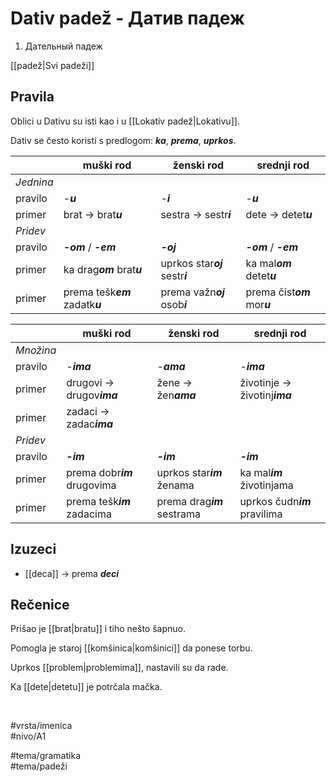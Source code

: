 # Dativ padež - Датив падеж

1. Дательный падеж

[[padež|Svi padeži]]

## Pravila

Oblici u Dativu su isti kao i u [[Lokativ padež|Lokativu]].

Dativ se često koristi s predlogom: ***ka***, ***prema***, ***uprkos***.

|           | muški rod                        | ženski rod                       | srednji rod                   |
| --------- | -------------------------------- | -------------------------------- | ----------------------------- |
| *Jednina* |                                  |                                  |                               |
| pravilo   | -***u***                         | -***i***                         | -***u***                      |
| primer    | brat → brat***u***               | sestra → sestr***i***            | dete → detet***u***           |
| *Pridev*  |                                  |                                  |                               |
| pravilo   | ***-om*** / ***-em***            | ***-oj***                        | ***-om*** / ***-em***         |
| primer    | ka drag***om*** brat***u***      | uprkos star***oj*** sestr***i*** | ka mal***om*** detet***u***   |
| primer    | prema tešk***em*** zadatk***u*** | prema važn***oj*** osob***i***   | prema čist***om*** mor***u*** |

|           | muški rod                    | ženski rod                  | srednji rod                   |
| --------- | ---------------------------- | --------------------------- | ----------------------------- |
| *Množina* |                              |                             |                               |
| pravilo   | -***ima***                   | -***ama***                  | -***ima***                    |
| primer    | drugovi → drugov***ima***    | žene → žen***ama***         | životinje → životinj***ima*** |
| primer    | zadaci → zadac***ima***      |                             |                               |
| *Pridev*  |                              |                             |                               |
| pravilo   | ***-im***                    | ***-im***                   | ***-im***                     |
| primer    | prema dobr***im*** drugovima | uprkos star***im*** ženama  | ka mal***im*** životinjama    |
| primer    | prema tešk***im*** zadacima  | prema drag***im*** sestrama | uprkos čudn***im*** pravilima |

## Izuzeci

* [[deca]] → prema ***deci***

## Rečenice

Prišao je [[brat|bratu]] i tiho nešto šapnuo.

Pomogla je staroj [[komšinica|komšinici]] da ponese torbu.

Uprkos [[problem|problemima]], nastavili su da rade.

Ka [[dete|detetu]] je potrčala mačka.

<br>

#vrsta/imenica  
#nivo/A1  

#tema/gramatika  
#tema/padeži  
